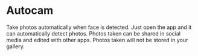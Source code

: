 # Autocam
Take photos automatically when face is detected.
Just open the app and it can automatically detect photos.
Photos taken can be shared in social media and edited with other apps.
Photos taken will not be stored in your gallery.
